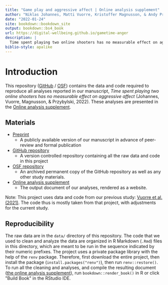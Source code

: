 ```yaml
--- 
title: "Game play and aggressive affect | Online analysis supplement"
author: "Niklas Johannes, Matti Vuorre, Kristoffer Magnusson, & Andy Przybylski"
date: "2022-01-24"
site: bookdown::bookdown_site
output: bookdown::bs4_book
url: https://digital-wellbeing.github.io/gametime-anger
description: |
  Time spent playing two online shooters has no measurable effect on aggressive affect* (Johannes, Vuorre, Magnusson, & Przybylski, 2021)"
biblio-style: apalike
---
```


# Introduction

This repository ([GitHub](https://github.com/digital-wellbeing/gametime-anger) / [OSF](https://osf.io/zd6c2/)) contains the data and code required to reproduce all analyses reported in our manuscript, *Time spent playing two online shooters has no measurable effect on aggressive affect* (Johannes, Vuorre, Magnusson, & Przybylski, 2022). These analyses are presented in the [Online analysis supplement](https://digital-wellbeing.github.io/gametime-anger).

## Materials

- [Preprint](https://psyarxiv.com/gt8ze)  
  - A publicly available version of our manuscript in advance of peer-review and formal publication
- [GitHub repository](https://github.com/digital-wellbeing/gametime-anger)  
  - A version controlled repository containing all the raw data and code in this project
- [OSF repository](https://osf.io/zd6c2/)  
  - An archived permanent copy of the GitHub repository as well as any other study materials.
- [Online analysis supplement](https://digital-wellbeing.github.io/gametime-anger)
  - The output document of our analyses, rendered as a website.

Note: This project uses data and code from our previous study: [Vuorre et al. (2021)](https://psyarxiv.com/8cxyh/). The code thus is mostly taken from that project, with adjustments for the current study.

## Reproducibility

The raw data are in the `data/` directory of this repository. The code that we used to clean and analyze the data are organized in R Markdown (`.Rmd`) files in this directory, which are meant to be run in the sequence indicated by their numeric prefixes. The project uses a private package library with the help of the `renv` package. Therefore, first download the entire project, then install the package (`install.packages("renv")`), then run `renv::restore()`. To run all the cleaning and analyses, and compile the resulting document ([the online analysis supplement](https://digital-wellbeing.github.io/gametime-anger)), run `bookdown::render_book()` in R or click "Build Book" in the RStudio IDE.
